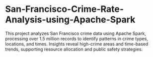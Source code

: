 # San-Francisco-Crime-Rate-Analysis-using-Apache-Spark
This project analyzes San Francisco crime data using Apache Spark, processing over 1.5 million records to identify patterns in crime types, locations, and times. Insights reveal high-crime areas and time-based trends, supporting resource allocation and public safety strategies.
